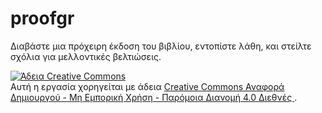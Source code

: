 # proofgr

Διαβάστε μια πρόχειρη έκδοση του βιβλίου, εντοπίστε λάθη, και στείλτε σχόλια για μελλοντικές βελτιώσεις.

<a rel="license" href="http://creativecommons.org/licenses/by-nc-sa/4.0/"><img alt="Άδεια Creative Commons" style="border-width:0" src="https://i.creativecommons.org/l/by-nc-sa/4.0/80x15.png" /></a><br />Αυτή η εργασία χορηγείται με άδεια <a rel="license" href="http://creativecommons.org/licenses/by-nc-sa/4.0/">Creative Commons Αναφορά Δημιουργού - Μη Εμπορική Χρήση - Παρόμοια Διανομή 4.0 Διεθνές </a>.
